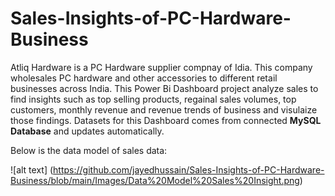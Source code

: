 # Sales-Insights-of-PC-Hardware-Business

Atliq Hardware is a PC Hardware supplier compnay of Idia. This company wholesales PC hardware and other accessories to different retail businesses across India.
This Power Bi Dashboard project analyze sales to find insights such as top selling products, regainal sales volumes, top customers, monthly revenue and revenue trends of business and visulaize those findings. Datasets for this Dashboard comes from connected **MySQL Database** and updates automatically.


Below is the data model of sales data:

![alt text] (https://github.com/jayedhussain/Sales-Insights-of-PC-Hardware-Business/blob/main/Images/Data%20Model%20Sales%20Insight.png)
